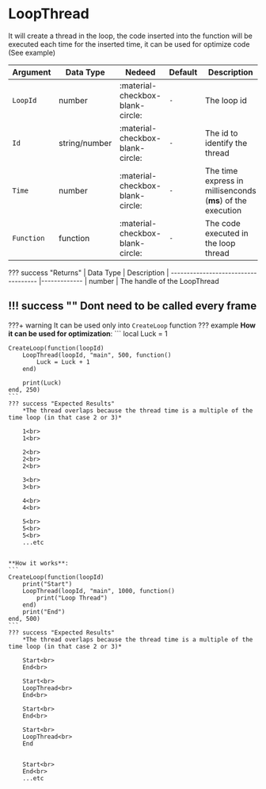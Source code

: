 # LoopThread
It will create a thread in the loop, the code inserted into the function will be executed each time for the inserted time, it can be used for optimize code (See example)

| Argument              | Data Type                            | Nedeed                    | Default         | Description
| ----------------------| ------------------------------------ | ------------------------- |-----------------|-------------
| `LoopId`                | number | :material-checkbox-blank-circle: | `-` | The loop id
| `Id`                | string/number | :material-checkbox-blank-circle: | `-` | The id to identify the thread
| `Time`                | number | :material-checkbox-blank-circle: | `-` | The time express in millisenconds (**ms**) of the execution
| `Function`                | function | :material-checkbox-blank-circle: | `-` | The code executed in the loop thread

??? success "Returns"
    | Data Type                            | Description
    | ------------------------------------ |-------------
    | number | The handle of the LoopThread

!!! success ""
    Dont need to be called every frame
---
???+ warning
    It can be used only into `CreateLoop` function
??? example
    **How it can be used for optimization**:
    ```
    local Luck = 1

    CreateLoop(function(loopId)
        LoopThread(loopId, "main", 500, function()
            Luck = Luck + 1
        end)

        print(Luck)
    end, 250)
    ```
    ??? success "Expected Results"
        *The thread overlaps because the thread time is a multiple of the time loop (in that case 2 or 3)*

        1<br>
        1<br>

        2<br>
        2<br>
        2<br>

        3<br>
        3<br>

        4<br>
        4<br>

        5<br>
        5<br>
        5<br>
        ...etc


    **How it works**:
    ```
    CreateLoop(function(loopId)
        print("Start")
        LoopThread(loopId, "main", 1000, function()
            print("Loop Thread")
        end)
        print("End")
    end, 500)
    ```
    ??? success "Expected Results"
        *The thread overlaps because the thread time is a multiple of the time loop (in that case 2 or 3)*

        Start<br>
        End<br>

        Start<br>
        LoopThread<br>
        End<br>

        Start<br>
        End<br>
        
        Start<br>
        LoopThread<br>
        End

        
        Start<br>
        End<br>
        ...etc
